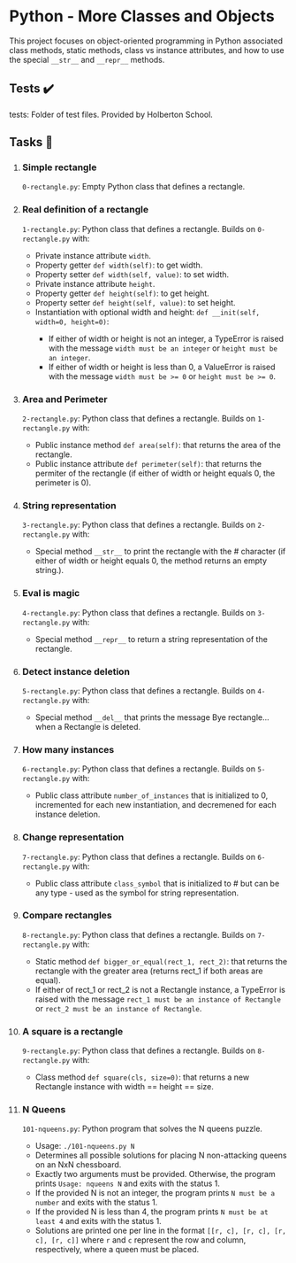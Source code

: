   <h1>Python - More Classes and Objects</h1>
    <p>This project focuses on object-oriented programming in Python associated class methods, static methods, class vs instance attributes, and how to use the special <code>__str__</code> and <code>__repr__</code> methods.</p>
    <h2>Tests ✔️</h2>
    <p>tests: Folder of test files. Provided by Holberton School.</p>
    <h2>Tasks 📃</h2>
    <ol>
        <li>
            <h3>Simple rectangle</h3>
            <p><code>0-rectangle.py</code>: Empty Python class that defines a rectangle.</p>
        </li>
        <li>
            <h3>Real definition of a rectangle</h3>
            <p><code>1-rectangle.py</code>: Python class that defines a rectangle. Builds on <code>0-rectangle.py</code> with:</p>
            <ul>
                <li>Private instance attribute <code>width</code>.</li>
                <li>Property getter <code>def width(self)</code>: to get width.</li>
                <li>Property setter <code>def width(self, value)</code>: to set width.</li>
                <li>Private instance attribute <code>height</code>.</li>
                <li>Property getter <code>def height(self)</code>: to get height.</li>
                <li>Property setter <code>def height(self, value)</code>: to set height.</li>
                <li>Instantiation with optional width and height: <code>def __init(self, width=0, height=0)</code>:</li>
                <ul>
                    <li>If either of width or height is not an integer, a TypeError is raised with the message <code>width must be an integer</code> or <code>height must be an integer</code>.</li>
                    <li>If either of width or height is less than 0, a ValueError is raised with the message <code>width must be >= 0</code> or <code>height must be >= 0</code>.</li>
                </ul>
            </ul>
        </li>
        <li>
            <h3>Area and Perimeter</h3>
            <p><code>2-rectangle.py</code>: Python class that defines a rectangle. Builds on <code>1-rectangle.py</code> with:</p>
            <ul>
                <li>Public instance method <code>def area(self)</code>: that returns the area of the rectangle.</li>
                <li>Public instance attribute <code>def perimeter(self)</code>: that returns the permiter of the rectangle (if either of width or height equals 0, the perimeter is 0).</li>
            </ul>
        </li>
        <li>
            <h3>String representation</h3>
            <p><code>3-rectangle.py</code>: Python class that defines a rectangle. Builds on <code>2-rectangle.py</code> with:</p>
            <ul>
                <li>Special method <code>__str__</code> to print the rectangle with the # character (if either of width or height equals 0, the method returns an empty string.).</li>
            </ul>
        </li>
        <li>
            <h3>Eval is magic</h3>
            <p><code>4-rectangle.py</code>: Python class that defines a rectangle. Builds on <code>3-rectangle.py</code> with:</p>
            <ul>
                <li>Special method <code>__repr__</code> to return a string representation of the rectangle.</li>
            </ul>
        </li>
        <li>
            <h3>Detect instance deletion</h3>
            <p><code>5-rectangle.py</code>: Python class that defines a rectangle. Builds on <code>4-rectangle.py</code> with:</p>
            <ul>
                <li>Special method <code>__del__</code> that prints the message Bye rectangle... when a Rectangle is deleted.</li>
            </ul>
        </li>
        <li>
            <h3>How many instances</h3>
            <p><code>6-rectangle.py</code>: Python class that defines a rectangle. Builds on <code>5-rectangle.py</code> with:</p>
            <ul>
                <li>Public class attribute <code>number_of_instances</code> that is initialized to 0, incremented for each new instantiation, and decremened for each instance deletion.</li>
            </ul>
        </li>
        <li>
            <h3>Change representation</h3>
            <p><code>7-rectangle.py</code>: Python class that defines a rectangle. Builds on <code>6-rectangle.py</code> with:</p>
            <ul>
                <li>Public class attribute <code>class_symbol</code> that is initialized to # but can be any type - used as the symbol for string representation.</li>
            </ul>
        </li>
        <li>
            <h3>Compare rectangles</h3>
            <p><code>8-rectangle.py</code>: Python class that defines a rectangle. Builds on <code>7-rectangle.py</code> with:</p>
            <ul>
                <li>Static method <code>def bigger_or_equal(rect_1, rect_2)</code>: that returns the rectangle with the greater area (returns rect_1 if both areas are equal).</li>
                <li>If either of rect_1 or rect_2 is not a Rectangle instance, a TypeError is raised with the message <code>rect_1 must be an instance of Rectangle</code> or <code>rect_2 must be an instance of Rectangle</code>.</li>
            </ul>
        </li>
        <li>
            <h3>A square is a rectangle</h3>
            <p><code>9-rectangle.py</code>: Python class that defines a rectangle. Builds on <code>8-rectangle.py</code> with:</p>
            <ul>
                <li>Class method <code>def square(cls, size=0)</code>: that returns a new Rectangle instance with width == height == size.</li>
            </ul>
        </li>
        <li>
            <h3>N Queens</h3>
            <p><code>101-nqueens.py</code>: Python program that solves the N queens puzzle.</p>
            <ul>
                <li>Usage: <code>./101-nqueens.py N</code></li>
                <li>Determines all possible solutions for placing N non-attacking queens on an NxN chessboard.</li>
                <li>Exactly two arguments must be provided. Otherwise, the program prints <code>Usage: nqueens N</code> and exits with the status 1.</li>
                <li>If the provided N is not an integer, the program prints <code>N must be a number</code> and exits with the status 1.</li>
                <li>If the provided N is less than 4, the program prints <code>N must be at least 4</code> and exits with the status 1.</li>
                <li>Solutions are printed one per line in the format <code>[[r, c], [r, c], [r, c], [r, c]]</code> where <code>r</code> and <code>c</code> represent the row and column, respectively, where a queen must be placed.</li>
            </ul>
        </li>
    </ol>
